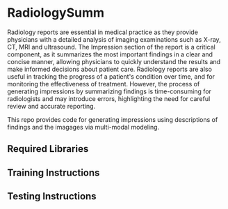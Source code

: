 # RadiologySumm


Radiology reports are essential in medical practice as they provide physicians with a detailed analysis of imaging examinations such as X-ray, CT, MRI and ultrasound. The Impression section of the report is a critical component, as it summarizes the most important findings in a clear and concise manner, allowing physicians to quickly understand the results and make informed decisions about patient care. Radiology reports are also useful in tracking the progress of a patient's condition over time, and for monitoring the effectiveness of treatment. However, the process of generating impressions by summarizing findings is time-consuming for radiologists and may introduce errors, highlighting the need for careful review and accurate reporting.

This repo provides code for generating impressions using descriptions of findings and the imagages via multi-modal modeling.

## Required Libraries

## Training Instructions

## Testing Instructions
